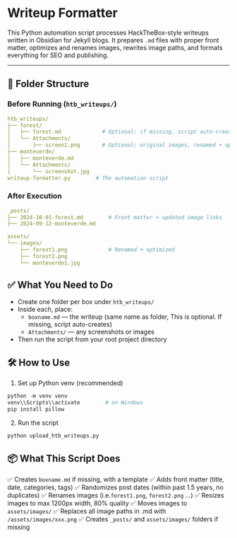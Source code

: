 # Writeup Formatter
This Python automation script processes HackTheBox-style writeups written in Obsidian for Jekyll blogs. It prepares `.md` files with proper front matter, optimizes and renames images, rewrites image paths, and formats everything for SEO and publishing.

---

## 📁 Folder Structure
### Before Running (`htb_writeups/`)
```yaml
htb_writeups/
├── forest/
│   ├── forest.md             # Optional: if missing, script auto-creates
│   └── Attachments/
│       ├── screen1.png       # Optional: original images, renamed + optimized
├── monteverde/
│   ├── monteverde.md
│   └── Attachments/
│       └── screenshot.jpg
writeup-formatter.py        # The automation script
```

### After Execution
```yaml
_posts/
├── 2024-10-01-forest.md        # Front matter + updated image links
├── 2024-09-12-monteverde.md

assets/
└── images/
    ├── forest1.png             # Renamed + optimized
    ├── forest2.png
    └── monteverde1.jpg
```

## ✅ What You Need to Do
- Create one folder per box under `htb_writeups/`
- Inside each, place:
    - `boxname.md` — the writeup (same name as folder, This is optional. If missing,   script auto-creates)
    - `Attachments/` — any screenshots or images
- Then run the script from your root project directory

## 🛠️ How to Use
1. Set up Python venv (recommended)
```python
python -m venv venv
venv\\Scripts\\activate        # on Windows
pip install pillow
```

2. Run the script
```python
python upload_htb_writeups.py
```

## 📦 What This Script Does
✅ Creates `boxname.md` if missing, with a template
✅ Adds front matter (title, date, categories, tags)
✅ Randomizes post dates (within past 1.5 years, no duplicates)
✅ Renames images (i.e.`forest1.png`, `forest2.png` ...)
✅ Resizes images to max 1200px width, 80% quality
✅ Moves images to `assets/images/`
✅ Replaces all image paths in .md with `/assets/images/xxx.png`
✅ Creates `_posts/` and `assets/images/` folders if missing
